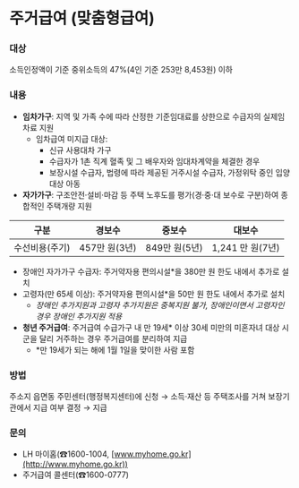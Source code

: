 # 주거급여 (맞춤형급여)

### 대상
소득인정액이 기준 중위소득의 47%(4인 기준 253만 8,453원) 이하

### 내용
- **임차가구**: 지역 및 가족 수에 따라 산정한 기준임대료를 상한으로 수급자의 실제임차료 지원
  - 임차급여 미지급 대상:
    - 신규 사용대차 가구
    - 수급자가 1촌 직계 혈족 및 그 배우자와 임대차계약을 체결한 경우
    - 보장시설 수급자, 법령에 따라 제공된 거주시설 수급자, 가정위탁 중인 입양대상 아동
- **자가가구**: 구조안전·설비·마감 등 주택 노후도를 평가(경·중·대 보수로 구분)하여 종합적인 주택개량 지원

| 구분 | 경보수 | 중보수 | 대보수 |
| ---- | ---- | ---- | ---- |
| 수선비용(주기) | 457만 원(3년) | 849만 원(5년) | 1,241 만 원(7년) |

  - 장애인 자가가구 수급자: 주거약자용 편의시설*을 380만 원 한도 내에서 추가로 설치
  - 고령자(만 65세 이상): 주거약자용 편의시설*을 50만 원 한도 내에서 추가로 설치
    - *장애인 추가지원과 고령자 추가지원은 중복지원 불가, 장애인이면서 고령자인 경우 장애인 추가지원 적용*
- **청년 주거급여**: 주거급여 수급가구 내 만 19세* 이상 30세 미만의 미혼자녀 대상 시군을 달리 거주하는 경우 주거급여를 분리하여 지급
  - *만 19세가 되는 해에 1월 1일을 맞이한 사람 포함

### 방법
주소지 읍면동 주민센터(행정복지센터)에 신청 → 소득·재산 등 주택조사를 거쳐 보장기관에서 지급 여부 결정 → 지급

### 문의
- LH 마이홈(☎1600-1004, [www.myhome.go.kr](http://www.myhome.go.kr))
- 주거급여 콜센터(☎1600-0777)

